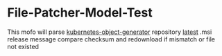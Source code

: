 # File-Patcher-Model-Test
This mofo will parse [kubernetes-object-generator](https://github.com/momozahara/kubernetes-object-generator)
 repository [latest](https://github.com/momozahara/kubernetes-object-generator/releases/latest) .msi release message compare checksum and redownload if mismatch or file not existed